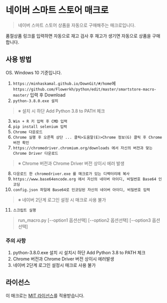 # 네이버 스마트 스토어 매크로
> 네이버 스마트 스토어 상품을 자동으로 구매해주는 매크로입니다.

품절상품 링크를 입력하면 자동으로 재고 검사 후 재고가 생기면 자동으로 상품을 구매합니다.

## 사용 방법
OS. Windows 10 기준입니다.

1. `https://minhaskamal.github.io/DownGit/#/home`에 `https://github.com/Flowerkh/python/edit/master/smartstore-macro-master/` 
   입력 후 Download
2. `python-3.8.0.exe 설치`
> ※ 설치 시 하단 Add Python 3.8 to PATH 체크
3. `Win + R 키 입력 후 CMD 입력`
4. `pip install selenium 입력`
5. `Chrome 다운로드`
6. `Chrome 실행 후 오른쪽 상단 ... 클릭>도움말(E)>Chrome 정보(G) 클릭 후 Chrome 버전 확인`
7. `https://chromedriver.chromium.org/downloads 에서 자신의 버전과 맞는 Chrome Driver 다운로드`
> ※ Chrome 버전과 Chrome Driver 버전 상이시 에러 발생
8. `다운로드 한 chromedriver.exe 를 매크로가 있는 디렉터리에 복사`
9. `https://www.base64encode.org 에서 자신의 네이버 아이디, 비밀번호 Base64 인코딩`
10. `config.json 파일에 Base64로 인코딩된 자신의 네이버 아이디, 비밀번호 입력`
> ※ 네이버 2단계 로그인 설정 시 매크로 사용 불가
11. `스크립트 실행`
> run_macro.py [--option1 옵션선택] [--option2 옵션선택] [--option3 옵션선택]

### 주의 사항
1. python-3.8.0.exe 설치 시 설치시 하단 Add Python 3.8 to PATH 체크
2. Chrome 버전과 Chrome Driver 버전 상이시 에러발생
3. 네이버 2단계 로그인 설정시 매크로 사용 불가

## 라이선스
이 매크로는 [MIT 라이선스](https://github.com/OneTop4458/smartstore-macro/blob/master/LICENSE)를 적용받습니다.

